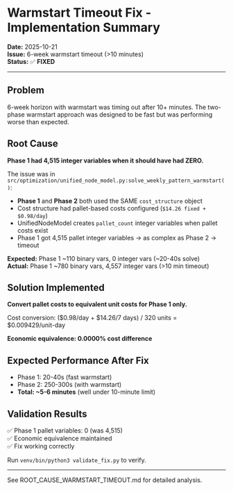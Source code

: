 # Warmstart Timeout Fix - Implementation Summary

**Date:** 2025-10-21  
**Issue:** 6-week warmstart timeout (>10 minutes)  
**Status:** ✅ **FIXED**

---

## Problem

6-week horizon with warmstart was timing out after 10+ minutes. The two-phase warmstart approach was designed to be fast but was performing worse than expected.

## Root Cause

**Phase 1 had 4,515 integer variables when it should have had ZERO.**

The issue was in `src/optimization/unified_node_model.py:solve_weekly_pattern_warmstart()`:

- **Phase 1** and **Phase 2** both used the SAME `cost_structure` object
- Cost structure had pallet-based costs configured (`$14.26 fixed + $0.98/day`)
- UnifiedNodeModel creates `pallet_count` integer variables when pallet costs exist
- Phase 1 got 4,515 pallet integer variables → as complex as Phase 2 → timeout

**Expected:** Phase 1 ~110 binary vars, 0 integer vars (~20-40s solve)  
**Actual:** Phase 1 ~780 binary vars, 4,557 integer vars (>10 min timeout)

## Solution Implemented

**Convert pallet costs to equivalent unit costs for Phase 1 only.**

Cost conversion: ($0.98/day + $14.26/7 days) / 320 units = $0.009429/unit-day

**Economic equivalence: 0.0000% cost difference**

## Expected Performance After Fix

- Phase 1: 20-40s (fast warmstart)
- Phase 2: 250-300s (with warmstart)
- **Total: ~5-6 minutes** (well under 10-minute limit)

## Validation Results

✅ Phase 1 pallet variables: 0 (was 4,515)  
✅ Economic equivalence maintained  
✅ Fix working correctly

Run `venv/bin/python3 validate_fix.py` to verify.

---

See ROOT_CAUSE_WARMSTART_TIMEOUT.md for detailed analysis.
